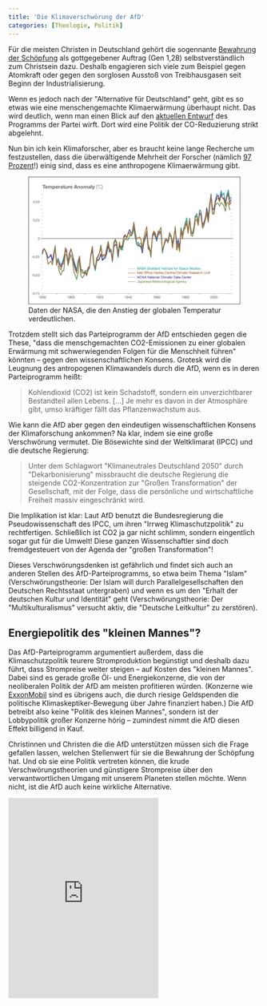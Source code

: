```yaml
---
title: 'Die Klimaverschwörung der AfD'
categories: [Theologie, Politik]
---
```


Für die meisten Christen in Deutschland gehört die sogennante [Bewahrung der Schöpfung](http://www.ekd.de/EKD-Texte/68907.html) als gottgegebener Auftrag (Gen 1,28) selbstverständlich zum Christsein dazu. Deshalb engagieren sich viele zum Beispiel gegen Atomkraft oder gegen den sorglosen Ausstoß von Treibhausgasen seit Beginn der Industrialisierung.

Wenn es jedoch nach der "Alternative für Deutschland" geht, gibt es so etwas wie eine menschengemachte Klimaerwärmung überhaupt nicht. Das wird deutlich, wenn man einen Blick auf den [aktuellen Entwurf](https://assets.documentcloud.org/documents/2773859/AfD-Programmentwurf.pdf) des Programms der Partei wirft. Dort wird eine Politik der CO-Reduzierung strikt abgelehnt.

Nun bin ich kein Klimaforscher, aber es braucht keine lange Recherche um festzustellen, dass die überwältigende Mehrheit der Forscher (nämlich [97 Prozent](http://climate.nasa.gov/scientific-consensus/)!) einig sind, dass es eine anthropogene Klimaerwärmung gibt.

<figure><img src='/images/globalwarming.jpg' /><figcaption>Daten der NASA, die den Anstieg der globalen Temperatur verdeutlichen.</figcaption></figure>

Trotzdem stellt sich das Parteiprogramm der AfD entschieden gegen die These, "dass die menschgemachten CO2-Emissionen zu einer globalen Erwärmung mit schwerwiegenden Folgen für die Menschheit führen" könnten – gegen den wissenschaftlichen Konsens. Grotesk wird die Leugnung des antropogenen Klimawandels durch die AfD, wenn es in deren Parteiprogramm heißt:

>Kohlendioxid (CO2) ist kein Schadstoff, sondern ein unverzichtbarer Bestandteil allen Lebens. […] Je mehr es davon in der Atmosphäre gibt, umso kräftiger fällt das Pflanzenwachstum aus.

Wie kann die AfD aber gegen den eindeutigen wissenschaftlichen Konsens der Klimaforschung ankommen? Na klar, indem sie eine große Verschwörung vermutet. Die Bösewichte sind der Weltklimarat (IPCC) und die deutsche Regierung:

>Unter dem Schlagwort "Klimaneutrales Deutschland 2050" durch "Dekarbonisierung" missbraucht die deutsche Regierung die steigende CO2-Konzentration zur "Großen Transformation" der Gesellschaft, mit der Folge, dass die persönliche und wirtschaftliche Freiheit massiv eingeschränkt wird.

Die Implikation ist klar: Laut AfD benutzt die Bundesregierung die Pseudowissenschaft des IPCC, um ihren "Irrweg Klimaschutzpolitik" zu rechtfertigen. Schließlich ist CO2 ja gar nicht schlimm, sondern eingentlich sogar gut für die Umwelt! Diese ganzen Wissenschaftler sind doch fremdgesteuert von der Agenda der "großen Transformation"!

Dieses Verschwörungsdenken ist gefährlich und findet sich auch an anderen Stellen des AfD-Parteiprogramms, so etwa beim Thema "Islam" (Verschwörungstheorie: Der Islam will durch Parallelgesellschaften den Deutschen Rechtsstaat untergraben) und wenn es um den "Erhalt der deutschen Kultur und Identität" geht (Verschwörungstheorie: Der "Multikulturalismus" versucht aktiv, die "Deutsche Leitkultur" zu zerstören).

## Energiepolitik des "kleinen Mannes"?

Das AfD-Parteiprogramm argumentiert außerdem, dass die Klimaschutzpolitik teurere Stromproduktion begünstigt und deshalb dazu führt, dass Strompreise weiter steigen – auf Kosten des "kleinen Mannes". Dabei sind es gerade große Öl- und Energiekonzerne, die von der neoliberalen Politik der AfD am meisten profitieren würden. (Konzerne wie [ExxonMobil](https://de.wikipedia.org/wiki/ExxonMobil#Lobbyarbeit) sind es übrigens auch, die durch riesige Geldspenden die politische Klimaskeptiker-Bewegung über Jahre finanziert haben.) Die AfD betreibt also keine "Politik des kleinen Mannes", sondern ist der Lobbypolitik großer Konzerne hörig – zumindest nimmt die AfD diesen Effekt billigend in Kauf.

Christinnen und Christen die die AfD unterstützen müssen sich die Frage gefallen lassen, welchen Stellenwert für sie die Bewahrung der Schöpfung hat. Und ob sie eine Politik vertreten können, die krude Verschwörungstheorien und günstigere Strompreise über den verwantwortlichen Umgang mit unserem Planeten stellen möchte. Wenn nicht, ist die AfD auch keine wirkliche Alternative.

<iframe height="400" src="https://www.youtube-nocookie.com/embed/zyO8_as7k_0?rel=0" frameborder="0" allowfullscreen></iframe>